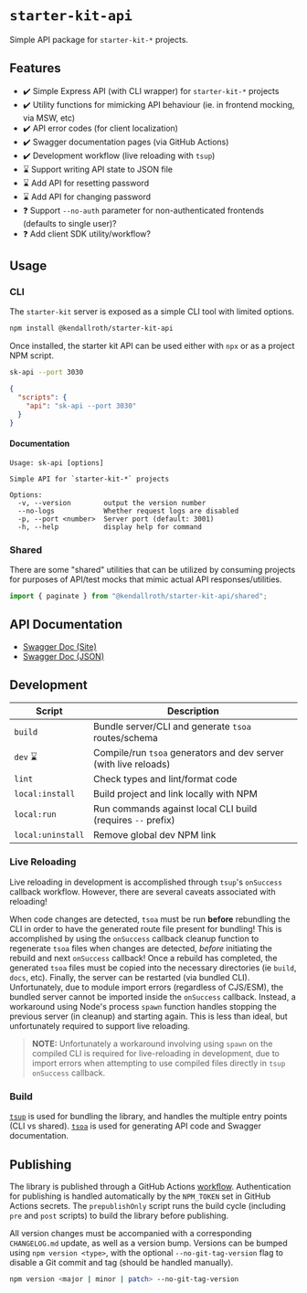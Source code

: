 # `starter-kit-api`

Simple API package for `starter-kit-*` projects.

## Features

- ✔️ Simple Express API (with CLI wrapper) for `starter-kit-*` projects
- ✔️ Utility functions for mimicking API behaviour (ie. in frontend mocking, via MSW, etc)
- ✔️ API error codes (for client localization)
- ✔️ Swagger documentation pages (via GitHub Actions)
- ✔️ Development workflow (live reloading with `tsup`)
- ⌛ Support writing API state to JSON file
- ⌛ Add API for resetting password
- ⌛ Add API for changing password
- ❓ Support `--no-auth` parameter for non-authenticated frontends (defaults to single user)?
- ❓ Add client SDK utility/workflow?

## Usage

### CLI

The `starter-kit` server is exposed as a simple CLI tool with limited options.

```sh
npm install @kendallroth/starter-kit-api
```

Once installed, the starter kit API can be used either with `npx` or as a project NPM script.

```sh
sk-api --port 3030
```

```json
{
  "scripts": {
    "api": "sk-api --port 3030"
  }
}
```

#### Documentation

```
Usage: sk-api [options]

Simple API for `starter-kit-*` projects

Options:
  -v, --version        output the version number
  --no-logs            Whether request logs are disabled
  -p, --port <number>  Server port (default: 3001)
  -h, --help           display help for command
```

### Shared

There are some "shared" utilities that can be utilized by consuming projects for purposes of API/test mocks that mimic actual API responses/utilities.

```ts
import { paginate } from "@kendallroth/starter-kit-api/shared";
```

## API Documentation

- [Swagger Doc (Site)](https://kendallroth.github.io/starter-kit-api/)
- [Swagger Doc (JSON)](./docs/swagger.json)

## Development

| Script | Description |
|--------|-------------|
| `build` | Bundle server/CLI and generate `tsoa` routes/schema
| `dev` ⌛ | Compile/run `tsoa` generators and dev server (with live reloads)
| `lint` | Check types and lint/format code
| `local:install` | Build project and link locally with NPM
| `local:run` | Run commands against local CLI build (requires `--` prefix)
| `local:uninstall` | Remove global dev NPM link

### Live Reloading

Live reloading in development is accomplished through `tsup`'s `onSuccess` callback workflow. However, there are several caveats associated with reloading!

When code changes are detected, `tsoa` must be run **before** rebundling the CLI in order to have the generated route file present for bundling! This is accomplished by using the `onSuccess` callback cleanup function to regenerate `tsoa` files when changes are detected, _before_ initiating the rebuild and next `onSuccess` callback! Once a rebuild has completed, the generated `tsoa` files must be copied into the necessary directories (ie `build`, `docs`, etc). Finally, the server can be restarted (via bundled CLI). Unfortunately, due to module import errors (regardless of CJS/ESM), the bundled server cannot be imported inside the `onSuccess` callback. Instead, a workaround using Node's process `spawn` function handles stopping the previous server (in cleanup) and starting again. This is less than ideal, but unfortunately required to support live reloading.

> **NOTE:** Unfortunately a workaround involving using `spawn` on the compiled CLI is required for live-reloading in development, due to import errors when attempting to use compiled files directly in `tsup` `onSuccess` callback.

### Build

[`tsup`](https://tsup.egoist.dev/) is used for bundling the library, and handles the multiple entry points (CLI vs shared). [`tsoa`](https://tsoa-community.github.io/docs/introduction.html) is used for generating API code and Swagger documentation.

## Publishing

The library is published through a GitHub Actions [workflow](./github/workflows/publish.yaml). Authentication for publishing is handled automatically by the `NPM_TOKEN` set in GitHub Actions secrets. The `prepublishOnly` script runs the build cycle (including `pre` and `post` scripts) to build the library before publishing.

All version changes must be accompanied with a corresponding `CHANGELOG.md` update, as well as a version bump. Versions can be bumped using `npm version <type>`, with the optional `--no-git-tag-version` flag to disable a Git commit and tag (should be handled manually).

```sh
npm version <major | minor | patch> --no-git-tag-version
```
